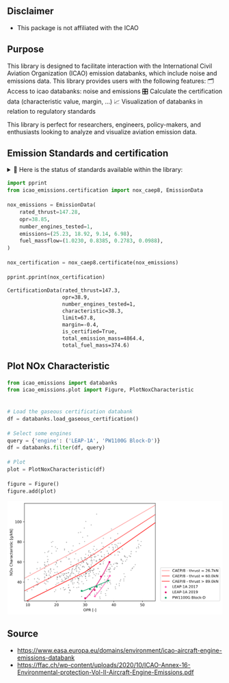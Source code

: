 ## Disclaimer
- This package is not affiliated with the ICAO

## Purpose
This library is designed to facilitate interaction with the International Civil Aviation Organization (ICAO) emission databanks, which include noise and emissions data. This library provides users with the following features: 
🗂 Access to icao databanks: noise and emissions
🎛 Calculate the certification data (characteristic value, margin, ...)
📈 Visualization of databanks in relation to regulatory standards


This library is perfect for researchers, engineers, policy-makers, and enthusiasts looking to analyze and visualize aviation emission data.

## Emission Standards and certification

<details>  
  <summary> 💈 Here is the status of standards available within the library: </summary>
  
|  | subsonic | supersonic |
|---|:---:|:---:|
| NOx - CAEE | ❌ | ❌ |
| NOx - CAEP/2 | ✅ | ❌ |
| NOx - CAEP/4 | ❌ | ❌ |
| NOx - CAEP/6 | ❌ | ❌ |
| NOx - CAEP/8 | ✅ | ❌ |
| CO | ❌ | ❌ |
| UHC | ❌ | ❌ |
| nvPM - concentration | ❌ | ❌ |
| nvPM - mass | ❌ | ❌ |
| nvPM - number | ❌ | ❌ |

 </details>

```python
import pprint
from icao_emissions.certification import nox_caep8, EmissionData

nox_emissions = EmissionData(
    rated_thrust=147.28,
    opr=38.85,
    number_engines_tested=1,
    emissions=(25.23, 18.92, 9.14, 6.98),
    fuel_massflow=(1.0230, 0.8385, 0.2783, 0.0988),
)

nox_certification = nox_caep8.certificate(nox_emissions)

pprint.pprint(nox_certification)
```
```
CertificationData(rated_thrust=147.3,
                  opr=38.9,
                  number_engines_tested=1,
                  characteristic=38.3,
                  limit=67.8,
                  margin=-0.4,
                  is_certified=True,
                  total_emission_mass=4864.4,
                  total_fuel_mass=374.6)
```

## Plot NOx Characteristic
```python
from icao_emissions import databanks
from icao_emissions.plot import Figure, PlotNoxCharacteristic


# Load the gaseous certification databank
df = databanks.load_gaseous_certification()

# Select some engines
query = {'engine': ('LEAP-1A', 'PW1100G Block-D')}
df = databanks.filter(df, query)

# Plot
plot = PlotNoxCharacteristic(df)

figure = Figure()
figure.add(plot)
```

![Plot NOx Characteristic](assets/plot_nox_characteristic.png)

## Source
- https://www.easa.europa.eu/domains/environment/icao-aircraft-engine-emissions-databank
- https://ffac.ch/wp-content/uploads/2020/10/ICAO-Annex-16-Environmental-protection-Vol-II-Aircraft-Engine-Emissions.pdf


